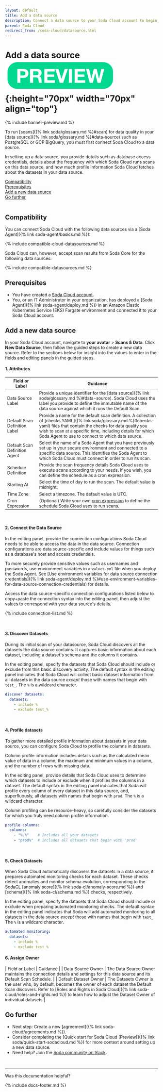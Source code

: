 ```yaml
---
layout: default
title: Add a data source
description: Connect a data source to your Soda Cloud account to begin scanning for data quality.
parent: Soda Cloud
redirect_from: /soda-cloud/datasource.html
---
```


# Add a data source ![preview](/assets/images/preview.png){:height="70px" width="70px" align="top"}

{% include banner-preview.md %}

To run [scans]({% link soda/glossary.md %}#scan) for data quality in your [data source]({% link soda/glossary.md %}#data-source) such as PostgreSQL or GCP BigQuery, you must first connect Soda Cloud to a data source. 

In setting up a data source, you provide details such as database access credentials, details about the frequency with which Soda Cloud runs scans on this data source, and how much profile information Soda Cloud fetches about the datasets in your data source. 

[Compatibility](#compatibility)<br />
[Prerequisites](#prerequisites)<br />
[Add a new data source](#add-a-new-data-source)<br />
[Go further](#go-further)<br />
<br />

## Compatibility

You can connect Soda Cloud with the following data sources via a [Soda Agent]({% link soda-agent/basics.md %}):

{% include compatible-cloud-datasources.md %}

Soda Cloud can, however, accept scan results from Soda Core for the following data sources:

{% include compatible-datasources.md %}


## Prerequisites
* You have created a <a href="https://cloud.soda.io/signup" target="_blank">Soda Cloud account</a>.
* You, or an IT Administrator in your organization, has deployed a [Soda Agent]({% link soda-agent/deploy.md %}) in an Amazon Elastic Kubernetes Service (EKS) Fargate environment and connected it to your Soda Cloud account.


## Add a new data source

In your Soda Cloud account, navigate to **your avatar** > **Scans & Data**. Click **New Data Source**, then follow the guided steps to create a new data source. Refer to the sections below for insight into the values to enter in the fields and editing panels in the guided steps. 

#### 1. Attributes

| Field or Label | Guidance |
| -----------------------   | ---------- |
| Data Source Label | Provide a unique identifier for the [data source]({% link soda/glossary.md %}#data-source). Soda Cloud uses the label you provide to define the immutable name of the data source against which it runs the Default Scan.|
| Default Scan Definition Label | Provide a name for the default scan definition. A collection of [checks YAML]({% link soda/glossary.md %}#checks-yaml) files that contain the checks for data quality you wish to scan at a specific time, including details for which Soda Agent to use to connect to which data source.  |
| Default Scan Definition Agent | Select the name of a Soda Agent that you have previously set up in your secure environment and connected to a specific data source. This identifies the Soda Agent to which Soda Cloud must connect in order to run its scan. |
| Schedule Definition | Provide the scan frequency details Soda Cloud uses to execute scans according to your needs. If you wish, you can define the schedule as a cron expression. |
| Starting At | Select the time of day to run the scan. The default value is midnight. |
| Time Zone | Select a timezone. The default value is UTC. |
| Cron Expression | (Optional) Write your own <a href="https://en.wikipedia.org/wiki/Cron" target="_blank">cron expression</a> to define the schedule Soda Cloud uses to run scans. |

<br />

#### 2. Connect the Data Source

In the editing panel, provide the connection configurations Soda Cloud needs to be able to access the data in the data source. Connection configurations are data source-specific and include values for things such as a database's host and access credentials. 

To more securely provide sensitive values such as usernames and passwords, use environment variables in a `values.yml` file when you deploy the Soda Agent. See [Use environment variables for data source connection credentials]({% link soda-agent/deploy.md %}#use-environment-variables-for-data-source-connection-credentials) for details.

Access the data source-specific connection configurations listed below to copy+paste the connection syntax into the editing panel, then adjust the values to correspond with your data source's details. 

{% include connection-list.md %}
 
<br />

#### 3. Discover Datasets

During its initial scan of your datasource, Soda Cloud discovers all the datasets the data source contains. It captures basic information about each dataset, including a dataset's schema and the columns it contains.

In the editing panel, specify the datasets that Soda Cloud should include or exclude from this basic discovery activity. The default syntax in the editing panel indicates that Soda Cloud will collect basic dataset information from all datasets in the data source *except* those with names that begin with `test_`.  The `%` is a wildcard character.

```yaml
discover datasets:
  datasets:
    - include %
    - exclude test_%
```

<br />


#### 4. Profile datasets

To gather more detailed profile information about datasets in your data source, you can configure Soda Cloud to profile the columns in datasets. 

Column profile information includes details such as the calculated mean value of data in a column, the maximum and minimum values in a column, and the number of rows with missing data.

In the editing panel, provide details that Soda Cloud uses to determine which datasets to include or exclude when it profiles the columns in a dataset. The default syntax in the editing panel indicates that Soda will profile every column of every dataset in this data source, and, superfluously, all datasets with names that begin with `prod`.  The `%` is a wildcard character.

Column profiling can be resource-heavy, so carefully consider the datasets for which you truly need column profile information. 

```yaml
profile columns:
  columns:
    - "%.%"    # Includes all your datasets
    - "prod%"  # Includes all datasets that begin with 'prod'
```

<br />

#### 5. Check Datasets

When Soda Cloud automatically discovers the datasets in a data source, it prepares automated monitoring checks for each dataset. These checks detect anomalies and monitor schema evolution, corresponding to the SodaCL [anomaly score]({% link soda-cl/anomaly-score.md %}) and [schema]({% link soda-cl/schema.md %}) checks, respectively.

In the editing panel, specify the datasets that Soda Cloud should include or exclude when preparing automated monitoring checks. The default syntax in the editing panel indicates that Soda will add automated monitoring to all datasets in the data source *except* those with names that begin with `test_`.  The `%` is a wildcard character.

```yaml
automated monitoring:
  datasets:
    - include %
    - exclude test_%
```

#### 6. Assign Owner

| Field or Label | Guidance | 
| Data Source Owner | The Data Source Owner maintains the connection details and settings for this data source and its Default Scan Schedule. |
| Default Dataset Owner | The Datasets Owner is the user who, by default, becomes the owner of each dataset the Default Scan discovers. Refer to [Roles and Rights in Soda Cloud]({% link soda-cloud/roles-and-rights.md %}) to learn how to adjust the Dataset Owner of individual datasets.|



## Go further

* Next step: Create a new [agreement]({% link soda-cloud/agreements.md %}).
* Consider completing the [Quick start for Soda Cloud (Preview)]({% link soda/quick-start-sodacloud.md %}) for more context around setting up a new data source.
* Need help? Join the <a href="http://community.soda.io/slack" target="_blank"> Soda community on Slack</a>.
<br />

---

Was this documentation helpful?

<!-- LikeBtn.com BEGIN -->
<span class="likebtn-wrapper" data-theme="tick" data-i18n_like="Yes" data-ef_voting="grow" data-show_dislike_label="true" data-counter_zero_show="true" data-i18n_dislike="No"></span>
<script>(function(d,e,s){if(d.getElementById("likebtn_wjs"))return;a=d.createElement(e);m=d.getElementsByTagName(e)[0];a.async=1;a.id="likebtn_wjs";a.src=s;m.parentNode.insertBefore(a, m)})(document,"script","//w.likebtn.com/js/w/widget.js");</script>
<!-- LikeBtn.com END -->

{% include docs-footer.md %}